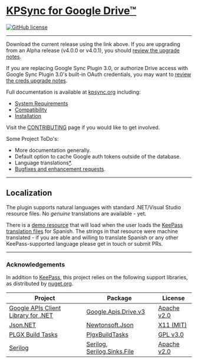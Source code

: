 # [KPSync for Google Drive™](https://www.kpsync.org)

[![GitHub license](https://img.shields.io/github/license/walterpg/google-drive-sync)](https://raw.githubusercontent.com/walterpg/google-drive-sync/master/LICENSE)

---
Download the current release using the link above. If you are upgrading from an Alpha release (v4.0.0 or v4.0.1), you should
[review the upgrade notes](https://www.kpsync.org/install/upgrade0). 

If you are replacing Google Sync Plugin 3.0, or authorize Drive access with Google Sync Plugin 3.0's built-in
OAuth credentials, you may want to
[review the creds upgrade notes](https://www.kpsync.org/install/upgrade1).

Full documentation is available at [kpsync.org](https://www.kpsync.org) including:
* [System Requirements](https://www.kpsync.org/install/require)
* [Compatibility](https://www.kpsync.org/install/require#compatibility-with-google-sync-plugin)
* [Installation](https://www.kpsync.org/install/normal)

Visit the [CONTRIBUTING](https://github.com/walterpg/google-drive-sync/blob/master/CONTRIBUTING.md) page if you would like to get involved.

Some Project ToDo's:
* More documentation generally.
* Default option to cache Google auth tokens outside of the database.
* Language translations[*](#localization).
* [Bugfixes and enhancement requests](https://github.com/walterpg/google-drive-sync/issues).

---
## Localization
The plugin supports natural languages with standard .NET/Visual 
Studio resource files.  No *genuine* translations are available - yet.
  
There is a 
[demo resource](https://github.com/walterpg/google-drive-sync/blob/master/src/Strings.es.resx)
that will load when the user loads the 
[KeePass translation files](https://keepass.info/translations.html) for Spanish.
The strings in that resource were machine translated - if you are able and willing to translate
Spanish or any other KeePass-supported language please get in touch or submit PRs.

---
### Acknowledgements
In addition to [KeePass](https://keepass.info), this project relies on the following support libraries, as distributed by [nuget.org](https://nuget.org).

| Project      | Package                  | License                  |
|--------------|--------------------------|--------------------------|
| [Google APIs Client Library for .NET](https://github.com/googleapis/google-api-dotnet-client)|[Google.Apis.Drive.v3](https://www.nuget.org/packages/Google.Apis.Drive.v3/)|[Apache v2.0](https://github.com/googleapis/google-api-dotnet-client/blob/master/LICENSE)|
| [Json.NET](https://github.com/JamesNK/Newtonsoft.Json) | [Newtonsoft.Json](https://www.nuget.org/packages/Newtonsoft.Json/) | [X11 (MIT)](https://github.com/JamesNK/Newtonsoft.Json/blob/master/LICENSE.md)|
| [PLGX Build Tasks](https://github.com/walterpg/plgx-build-tasks)| [PlgxBuildTasks](https://www.nuget.org/packages/PlgxBuildTasks/) | [GPL v3.0](https://github.com/walterpg/plgx-build-tasks/blob/main/COPYING)|
| [Serilog](https://github.com/serilog/serilog)| [Serilog](https://www.nuget.org/packages/Serilog), [Serilog.Sinks.File](https://www.nuget.org/packages/Serilog.Sinks.File) |[Apache v2.0](https://github.com/serilog/serilog/blob/dev/LICENSE)|